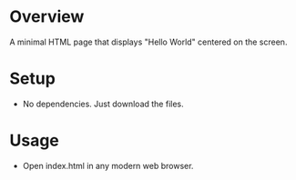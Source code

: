 # Overview
A minimal HTML page that displays "Hello World" centered on the screen.

# Setup
- No dependencies. Just download the files.

# Usage
- Open index.html in any modern web browser.